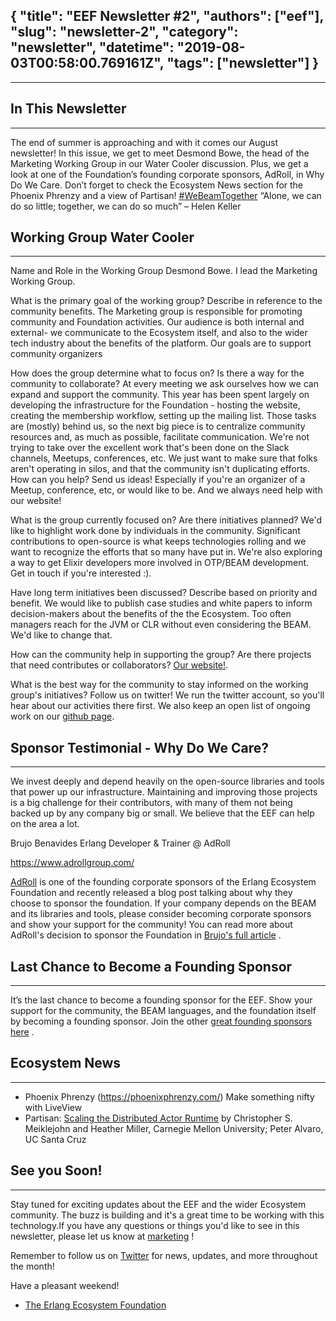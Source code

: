 {
  "title": "EEF Newsletter #2",
  "authors": ["eef"],
  "slug": "newsletter-2",
  "category": "newsletter",
  "datetime": "2019-08-03T00:58:00.769161Z",
  "tags": ["newsletter"]
}
---
---


## In This Newsletter
------------------------------------------------------------
The end of summer is approaching and with it comes our August newsletter! In this issue, we get to meet Desmond Bowe, the head of the Marketing Working Group in our Water Cooler discussion. Plus, we get a look at one of the Foundation’s founding corporate sponsors, AdRoll, in Why Do We Care. Don’t forget to check the Ecosystem News section for the Phoenix Phrenzy and a view of Partisan!
[#WeBeamTogether](https://twitter.com/search?q=%23WeBEAMTogether)
“Alone, we can do so little; together, we can do so much” – Helen Keller


## Working Group Water Cooler
------------------------------------------------------------

Name and Role in the Working Group
Desmond Bowe. I lead the Marketing Working Group.

What is the primary goal of the working group? Describe in reference to the community benefits.
The Marketing group is responsible for promoting community and Foundation activities.  Our audience is both internal and external- we communicate to the Ecosystem itself, and also to the wider tech industry about the benefits of the platform.  Our goals are to support community organizers

How does the group determine what to focus on? Is there a way for the community to collaborate?
At every meeting we ask ourselves how we can expand and support the community.  This year has been spent largely on developing the infrastructure for the Foundation - hosting the website, creating the membership workflow, setting up the mailing list. Those tasks are (mostly) behind us, so the next big piece is to centralize community resources and, as much as possible, facilitate communication.  We're not trying to take over the excellent work that's been done on the Slack channels, Meetups, conferences, etc.  We just want to make sure that folks aren't operating in silos, and that the community isn't duplicating efforts.  How can you help? Send us ideas!  Especially if you're an organizer of a Meetup, conference, etc, or would like to be.  And we always need help with our website!

What is the group currently focused on? Are there initiatives planned?
We'd like to highlight work done by individuals in the community. Significant contributions to open-source is what keeps technologies rolling and we want to recognize the efforts that so many have put in.  We're also exploring a way to get Elixir developers more involved in OTP/BEAM development.  Get in touch if you're interested :).

Have long term initiatives been discussed? Describe based on priority and benefit.
We would like to publish case studies and white papers to inform decision-makers about the benefits of the the Ecosystem.  Too often managers reach for the JVM or CLR without even considering the BEAM.  We'd like to change that.

How can the community help in supporting the group? Are there projects that need contributes or collaborators?
[Our website!](https://github.com/erlef/website).

What is the best way for the community to stay informed on the working group's initiatives?
Follow us on twitter!  We run the twitter account, so you'll hear about our activities there first. We also keep an open list of ongoing work on our [github page](https://github.com/erlef/marketing).


## Sponsor Testimonial - Why Do We Care?
------------------------------------------------------------

We invest deeply and depend heavily on the open-source libraries and tools that power up our infrastructure. Maintaining and improving those projects is a big challenge for their contributors, with many of them not being backed up by any company big or small. We believe that the EEF can help on the area a lot.

Brujo Benavides
Erlang Developer & Trainer @ AdRoll

https://www.adrollgroup.com/

[AdRoll](https://www.adrollgroup.com/) is one of the founding corporate sponsors of the Erlang Ecosystem Foundation and recently released a blog post talking about why they choose to sponsor the foundation. If your company depends on the BEAM and its libraries and tools, please consider becoming corporate sponsors and show your support for the community! You can read more about AdRoll's decision to sponsor the Foundation in [Brujo's full article](http://tech.adroll.com/blog/culture/2019/07/31/erlang-ecosystem-foundation.html) .


## Last Chance to Become a Founding Sponsor
------------------------------------------------------------
It’s the last chance to become a founding sponsor for the EEF. Show your support for the community, the BEAM languages, and the foundation itself by becoming a founding sponsor. Join the other [great founding sponsors here](https://erlef.org/sponsors/) .


## Ecosystem News
------------------------------------------------------------
* Phoenix Phrenzy (https://phoenixphrenzy.com/) Make something nifty with LiveView
* Partisan: [Scaling the Distributed Actor Runtime](https://www.usenix.org/conference/atc19/presentation/meiklejohn) by Christopher S. Meiklejohn and Heather Miller, Carnegie Mellon University; Peter Alvaro, UC Santa Cruz


## See you Soon!
------------------------------------------------------------
Stay tuned for exciting updates about the EEF and the wider Ecosystem community. The buzz is building and it's a great time to be working with this technology.If you have any questions or things you'd like to see in this newsletter, please let us know at [marketing](mailto:marketing@erlef.org?subject=Newsletter%20Feedback&body=hi!%20I%20have%20some%20things%20to%20say%20about%20your%20newsletter%3A%0A%0A) !

Remember to follow us on [Twitter](https://twitter.com/TheErlef) for news, updates, and more throughout the month!

Have a pleasant weekend!
- [The Erlang Ecosystem Foundation](https://erlef.org)

